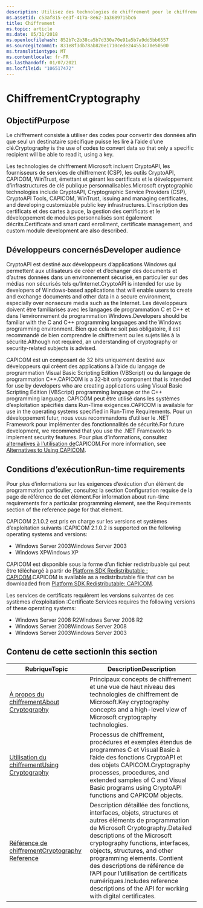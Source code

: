 ```yaml
---
description: Utilisez des technologies de chiffrement pour le chiffrement à clé publique, les algorithmes de chiffrement, le chiffrement RSA et les certificats numériques.
ms.assetid: c53af815-ee3f-417a-8e62-3a3689715bc6
title: Chiffrement
ms.topic: article
ms.date: 05/31/2018
ms.openlocfilehash: 852b7c2b38ca5b7d330a70e91a5b7a9dd5bb6557
ms.sourcegitcommit: 831e8f3db78ab820e1710cede244553c70e50500
ms.translationtype: MT
ms.contentlocale: fr-FR
ms.lasthandoff: 01/07/2021
ms.locfileid: "106517472"
---
```

# <a name="cryptography"></a><span data-ttu-id="24221-103">Chiffrement</span><span class="sxs-lookup"><span data-stu-id="24221-103">Cryptography</span></span>

## <a name="purpose"></a><span data-ttu-id="24221-104">Objectif</span><span class="sxs-lookup"><span data-stu-id="24221-104">Purpose</span></span>

<span data-ttu-id="24221-105">Le chiffrement consiste à utiliser des codes pour convertir des données afin que seul un destinataire spécifique puisse les lire à l’aide d’une clé.</span><span class="sxs-lookup"><span data-stu-id="24221-105">Cryptography is the use of codes to convert data so that only a specific recipient will be able to read it, using a key.</span></span>

<span data-ttu-id="24221-106">Les technologies de chiffrement Microsoft incluent CryptoAPI, les fournisseurs de services de chiffrement (CSP), les outils CryptoAPI, CAPICOM, WinTrust, émettant et gérant les certificats et le développement d’infrastructures de clé publique personnalisables.</span><span class="sxs-lookup"><span data-stu-id="24221-106">Microsoft cryptographic technologies include CryptoAPI, Cryptographic Service Providers (CSP), CryptoAPI Tools, CAPICOM, WinTrust, issuing and managing certificates, and developing customizable public key infrastructures.</span></span> <span data-ttu-id="24221-107">L’inscription des certificats et des cartes à puce, la gestion des certificats et le développement de modules personnalisés sont également décrits.</span><span class="sxs-lookup"><span data-stu-id="24221-107">Certificate and smart card enrollment, certificate management, and custom module development are also described.</span></span>

## <a name="developer-audience"></a><span data-ttu-id="24221-108">Développeurs concernés</span><span class="sxs-lookup"><span data-stu-id="24221-108">Developer audience</span></span>

<span data-ttu-id="24221-109">CryptoAPI est destiné aux développeurs d’applications Windows qui permettent aux utilisateurs de créer et d’échanger des documents et d’autres données dans un environnement sécurisé, en particulier sur des médias non sécurisés tels qu’Internet.</span><span class="sxs-lookup"><span data-stu-id="24221-109">CryptoAPI is intended for use by developers of Windows-based applications that will enable users to create and exchange documents and other data in a secure environment, especially over nonsecure media such as the Internet.</span></span> <span data-ttu-id="24221-110">Les développeurs doivent être familiarisés avec les langages de programmation C et C++ et dans l’environnement de programmation Windows.</span><span class="sxs-lookup"><span data-stu-id="24221-110">Developers should be familiar with the C and C++ programming languages and the Windows programming environment.</span></span> <span data-ttu-id="24221-111">Bien que cela ne soit pas obligatoire, il est recommandé de bien comprendre le chiffrement ou les sujets liés à la sécurité.</span><span class="sxs-lookup"><span data-stu-id="24221-111">Although not required, an understanding of cryptography or security-related subjects is advised.</span></span>

<span data-ttu-id="24221-112">CAPICOM est un composant de 32 bits uniquement destiné aux développeurs qui créent des applications à l’aide du langage de programmation Visual Basic Scripting Edition (VBScript) ou du langage de programmation C++.</span><span class="sxs-lookup"><span data-stu-id="24221-112">CAPICOM is a 32-bit only component that is intended for use by developers who are creating applications using Visual Basic Scripting Edition (VBScript) programming language or the C++ programming language.</span></span> <span data-ttu-id="24221-113">CAPICOM peut être utilisé dans les systèmes d’exploitation spécifiés dans Run-Time exigences.</span><span class="sxs-lookup"><span data-stu-id="24221-113">CAPICOM is available for use in the operating systems specified in Run-Time Requirements.</span></span> <span data-ttu-id="24221-114">Pour un développement futur, nous vous recommandons d’utiliser le .NET Framework pour implémenter des fonctionnalités de sécurité.</span><span class="sxs-lookup"><span data-stu-id="24221-114">For future development, we recommend that you use the .NET Framework to implement security features.</span></span> <span data-ttu-id="24221-115">Pour plus d’informations, consultez [alternatives à l’utilisation de](alternatives-to-using-capicom.md)CAPICOM.</span><span class="sxs-lookup"><span data-stu-id="24221-115">For more information, see [Alternatives to Using CAPICOM](alternatives-to-using-capicom.md).</span></span>

## <a name="run-time-requirements"></a><span data-ttu-id="24221-116">Conditions d’exécution</span><span class="sxs-lookup"><span data-stu-id="24221-116">Run-time requirements</span></span>

<span data-ttu-id="24221-117">Pour plus d’informations sur les exigences d’exécution d’un élément de programmation particulier, consultez la section Configuration requise de la page de référence de cet élément.</span><span class="sxs-lookup"><span data-stu-id="24221-117">For information about run-time requirements for a particular programming element, see the Requirements section of the reference page for that element.</span></span>

<span data-ttu-id="24221-118">CAPICOM 2.1.0.2 est pris en charge sur les versions et systèmes d’exploitation suivants :</span><span class="sxs-lookup"><span data-stu-id="24221-118">CAPICOM 2.1.0.2 is supported on the following operating systems and versions:</span></span>

-   <span data-ttu-id="24221-119">Windows Server 2003</span><span class="sxs-lookup"><span data-stu-id="24221-119">Windows Server 2003</span></span>
-   <span data-ttu-id="24221-120">Windows XP</span><span class="sxs-lookup"><span data-stu-id="24221-120">Windows XP</span></span>

<span data-ttu-id="24221-121">CAPICOM est disponible sous la forme d’un fichier redistribuable qui peut être téléchargé à partir de [Platform SDK Redistributable : CAPICOM](https://www.microsoft.com/download/details.aspx?id=25281).</span><span class="sxs-lookup"><span data-stu-id="24221-121">CAPICOM is available as a redistributable file that can be downloaded from [Platform SDK Redistributable: CAPICOM](https://www.microsoft.com/download/details.aspx?id=25281).</span></span>

<span data-ttu-id="24221-122">Les services de certificats requièrent les versions suivantes de ces systèmes d’exploitation :</span><span class="sxs-lookup"><span data-stu-id="24221-122">Certificate Services requires the following versions of these operating systems:</span></span>

-   <span data-ttu-id="24221-123">Windows Server 2008 R2</span><span class="sxs-lookup"><span data-stu-id="24221-123">Windows Server 2008 R2</span></span>
-   <span data-ttu-id="24221-124">Windows Server 2008</span><span class="sxs-lookup"><span data-stu-id="24221-124">Windows Server 2008</span></span>
-   <span data-ttu-id="24221-125">Windows Server 2003</span><span class="sxs-lookup"><span data-stu-id="24221-125">Windows Server 2003</span></span>

## <a name="in-this-section"></a><span data-ttu-id="24221-126">Contenu de cette section</span><span class="sxs-lookup"><span data-stu-id="24221-126">In this section</span></span>



| <span data-ttu-id="24221-127">Rubrique</span><span class="sxs-lookup"><span data-stu-id="24221-127">Topic</span></span>                                                           | <span data-ttu-id="24221-128">Description</span><span class="sxs-lookup"><span data-stu-id="24221-128">Description</span></span>                                                                                                                                                                                                                  |
|-----------------------------------------------------------------|------------------------------------------------------------------------------------------------------------------------------------------------------------------------------------------------------------------------------|
| [<span data-ttu-id="24221-129">À propos du chiffrement</span><span class="sxs-lookup"><span data-stu-id="24221-129">About Cryptography</span></span>](about-cryptography.md)<br/>         | <span data-ttu-id="24221-130">Principaux concepts de chiffrement et une vue de haut niveau des technologies de chiffrement de Microsoft.</span><span class="sxs-lookup"><span data-stu-id="24221-130">Key cryptography concepts and a high-level view of Microsoft cryptography technologies.</span></span><br/>                                                                                                                           |
| [<span data-ttu-id="24221-131">Utilisation du chiffrement</span><span class="sxs-lookup"><span data-stu-id="24221-131">Using Cryptography</span></span>](using-cryptography.md)<br/>         | <span data-ttu-id="24221-132">Processus de chiffrement, procédures et exemples étendus de programmes C et Visual Basic à l’aide des fonctions CryptoAPI et des objets CAPICOM.</span><span class="sxs-lookup"><span data-stu-id="24221-132">Cryptography processes, procedures, and extended samples of C and Visual Basic programs using CryptoAPI functions and CAPICOM objects.</span></span><br/>                                                                            |
| [<span data-ttu-id="24221-133">Référence de chiffrement</span><span class="sxs-lookup"><span data-stu-id="24221-133">Cryptography Reference</span></span>](cryptography-reference.md)<br/> | <span data-ttu-id="24221-134">Description détaillée des fonctions, interfaces, objets, structures et autres éléments de programmation de Microsoft Cryptography.</span><span class="sxs-lookup"><span data-stu-id="24221-134">Detailed descriptions of the Microsoft cryptography functions, interfaces, objects, structures, and other programming elements.</span></span> <span data-ttu-id="24221-135">Contient des descriptions de référence de l’API pour l’utilisation de certificats numériques.</span><span class="sxs-lookup"><span data-stu-id="24221-135">Includes reference descriptions of the API for working with digital certificates.</span></span><br/> |



 

 

 




